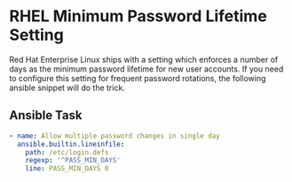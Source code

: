 # RHEL Minimum Password Lifetime Setting

Red Hat Enterprise Linux ships with a setting which enforces a number of days as the minimum password lifetime for new user accounts. If you need to configure this setting for frequent password rotations, the following ansible snippet will do the trick.

## Ansible Task

```yaml
- name: Allow multiple password changes in single day
  ansible.builtin.lineinfile:
    path: /etc/login.defs
    regexp: '^PASS_MIN_DAYS'
    line: PASS_MIN_DAYS 0
```